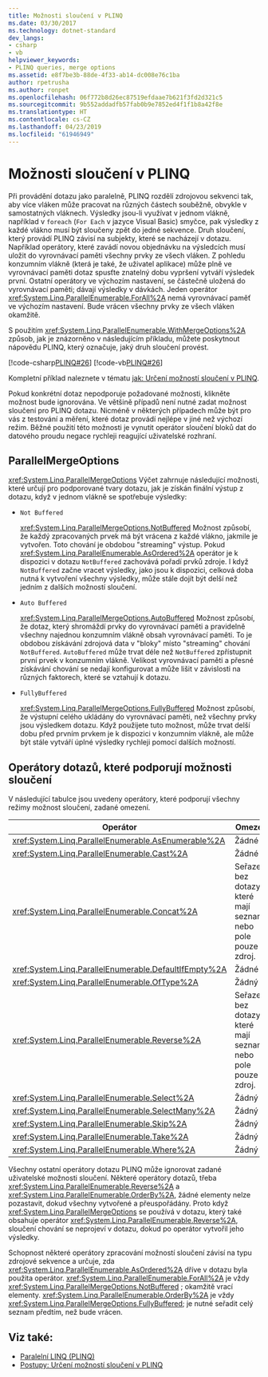```yaml
---
title: Možnosti sloučení v PLINQ
ms.date: 03/30/2017
ms.technology: dotnet-standard
dev_langs:
- csharp
- vb
helpviewer_keywords:
- PLINQ queries, merge options
ms.assetid: e8f7be3b-88de-4f33-ab14-dc008e76c1ba
author: rpetrusha
ms.author: ronpet
ms.openlocfilehash: 06f772b8d26ec87519efdaae7b621f3fd2d321c5
ms.sourcegitcommit: 9b552addadfb57fab0b9e7852ed4f1f1b8a42f8e
ms.translationtype: HT
ms.contentlocale: cs-CZ
ms.lasthandoff: 04/23/2019
ms.locfileid: "61946949"
---
```

# <a name="merge-options-in-plinq"></a>Možnosti sloučení v PLINQ
Při provádění dotazu jako paralelně, PLINQ rozdělí zdrojovou sekvenci tak, aby více vláken může pracovat na různých částech souběžně, obvykle v samostatných vláknech. Výsledky jsou-li využívat v jednom vlákně, například v `foreach` (`For Each` v jazyce Visual Basic) smyčce, pak výsledky z každé vlákno musí být sloučeny zpět do jedné sekvence. Druh sloučení, který provádí PLINQ závisí na subjekty, které se nacházejí v dotazu. Například operátory, které zavádí novou objednávku na výsledcích musí uložit do vyrovnávací paměti všechny prvky ze všech vláken. Z pohledu konzumním vlákně (která je také, že uživatel aplikace) může plně ve vyrovnávací paměti dotaz spusťte znatelný dobu vypršení vytváří výsledek první. Ostatní operátory ve výchozím nastavení, se částečně uložená do vyrovnávací paměti; dávají výsledky v dávkách. Jeden operátor <xref:System.Linq.ParallelEnumerable.ForAll%2A> nemá vyrovnávací paměť ve výchozím nastavení. Bude vrácen všechny prvky ze všech vláken okamžitě.  
  
 S použitím <xref:System.Linq.ParallelEnumerable.WithMergeOptions%2A> způsob, jak je znázorněno v následujícím příkladu, můžete poskytnout nápovědu PLINQ, který označuje, jaký druh sloučení provést.  
  
 [!code-csharp[PLINQ#26](../../../samples/snippets/csharp/VS_Snippets_Misc/plinq/cs/plinqsamples.cs#26)]
 [!code-vb[PLINQ#26](../../../samples/snippets/visualbasic/VS_Snippets_Misc/plinq/vb/plinq2_vb.vb#26)]  
  
 Kompletní příklad naleznete v tématu [jak: Určení možností sloučení v PLINQ](../../../docs/standard/parallel-programming/how-to-specify-merge-options-in-plinq.md).  
  
 Pokud konkrétní dotaz nepodporuje požadované možnosti, klikněte možnost bude ignorována. Ve většině případů není nutné zadat možnost sloučení pro PLINQ dotazu. Nicméně v některých případech může být pro vás z testování a měření, které dotaz provádí nejlépe v jiné než výchozí režim. Běžné použití této možnosti je vynutit operátor sloučení bloků dat do datového proudu negace rychleji reagující uživatelské rozhraní.  
  
## <a name="parallelmergeoptions"></a>ParallelMergeOptions  
 <xref:System.Linq.ParallelMergeOptions> Výčet zahrnuje následující možnosti, které určují pro podporované tvary dotazu, jak je získán finální výstup z dotazu, když v jednom vlákně se spotřebuje výsledky:  
  
- `Not Buffered`  
  
     <xref:System.Linq.ParallelMergeOptions.NotBuffered> Možnost způsobí, že každý zpracovaných prvek má být vrácena z každé vlákno, jakmile je vytvořen. Toto chování je obdobou "streaming" výstup. Pokud <xref:System.Linq.ParallelEnumerable.AsOrdered%2A> operátor je k dispozici v dotazu `NotBuffered` zachovává pořadí prvků zdroje. I když `NotBuffered` začne vracet výsledky, jako jsou k dispozici, celková doba nutná k vytvoření všechny výsledky, může stále dojít být delší než jedním z dalších možností sloučení.  
  
- `Auto Buffered`  
  
     <xref:System.Linq.ParallelMergeOptions.AutoBuffered> Možnost způsobí, že dotaz, který shromáždí prvky do vyrovnávací paměti a pravidelně všechny najednou konzumním vlákně obsah vyrovnávací paměti. To je obdobou získávání zdrojová data v "bloky" místo "streaming" chování `NotBuffered`. `AutoBuffered` může trvat déle než `NotBuffered` zpřístupnit první prvek v konzumním vlákně. Velikost vyrovnávací paměti a přesné získávání chování se nedají konfigurovat a může lišit v závislosti na různých faktorech, které se vztahují k dotazu.  
  
- `FullyBuffered`  
  
     <xref:System.Linq.ParallelMergeOptions.FullyBuffered> Možnost způsobí, že výstupní celého ukládány do vyrovnávací paměti, než všechny prvky jsou výsledkem dotazu. Když použijete tuto možnost, může trvat delší dobu před prvním prvkem je k dispozici v konzumním vlákně, ale může být stále vytváří úplné výsledky rychleji pomocí dalších možností.  
  
## <a name="query-operators-that-support-merge-options"></a>Operátory dotazů, které podporují možnosti sloučení  
 V následující tabulce jsou uvedeny operátory, které podporují všechny režimy možnost sloučení, zadané omezení.  
  
|Operátor|Omezení|  
|--------------|------------------|  
|<xref:System.Linq.ParallelEnumerable.AsEnumerable%2A>|Žádné|  
|<xref:System.Linq.ParallelEnumerable.Cast%2A>|Žádné|  
|<xref:System.Linq.ParallelEnumerable.Concat%2A>|Seřazené bez dotazy, které mají seznamu nebo pole pouze zdroj.|  
|<xref:System.Linq.ParallelEnumerable.DefaultIfEmpty%2A>|Žádné|  
|<xref:System.Linq.ParallelEnumerable.OfType%2A>|Žádný|  
|<xref:System.Linq.ParallelEnumerable.Reverse%2A>|Seřazené bez dotazy, které mají seznamu nebo pole pouze zdroj.|  
|<xref:System.Linq.ParallelEnumerable.Select%2A>|Žádný|  
|<xref:System.Linq.ParallelEnumerable.SelectMany%2A>|Žádný|  
|<xref:System.Linq.ParallelEnumerable.Skip%2A>|Žádný|  
|<xref:System.Linq.ParallelEnumerable.Take%2A>|Žádný|  
|<xref:System.Linq.ParallelEnumerable.Where%2A>|Žádný|  
  
 Všechny ostatní operátory dotazu PLINQ může ignorovat zadané uživatelské možnosti sloučení. Některé operátory dotazů, třeba <xref:System.Linq.ParallelEnumerable.Reverse%2A> a <xref:System.Linq.ParallelEnumerable.OrderBy%2A>, žádné elementy nelze pozastavit, dokud všechny vytvořené a přeuspořádány. Proto když <xref:System.Linq.ParallelMergeOptions> se používá v dotazu, který také obsahuje operátor <xref:System.Linq.ParallelEnumerable.Reverse%2A>, sloučení chování se neprojeví v dotazu, dokud po operátor vytvořil jeho výsledky.  
  
 Schopnost některé operátory zpracování možností sloučení závisí na typu zdrojové sekvence a určuje, zda <xref:System.Linq.ParallelEnumerable.AsOrdered%2A> dříve v dotazu byla použita operátor. <xref:System.Linq.ParallelEnumerable.ForAll%2A> je vždy <xref:System.Linq.ParallelMergeOptions.NotBuffered> ; okamžitě vrací elementy. <xref:System.Linq.ParallelEnumerable.OrderBy%2A> je vždy <xref:System.Linq.ParallelMergeOptions.FullyBuffered>; je nutné seřadit celý seznam předtím, než bude vrácen.  
  
## <a name="see-also"></a>Viz také:

- [Paralelní LINQ (PLINQ)](../../../docs/standard/parallel-programming/parallel-linq-plinq.md)
- [Postupy: Určení možností sloučení v PLINQ](../../../docs/standard/parallel-programming/how-to-specify-merge-options-in-plinq.md)
